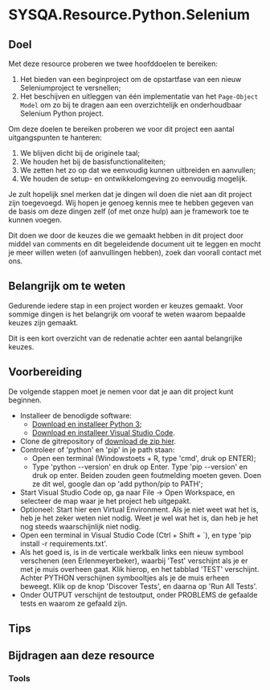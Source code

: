 # SYSQA.Resource.Python.Selenium

## Doel

Met deze resource proberen we twee hoofddoelen te bereiken:

1. Het bieden van een beginproject om de opstartfase van een nieuw Seleniumproject te
    versnellen;
1. Het beschijven en uitleggen van één implementatie van het `Page-Object Model` om zo
    bij te dragen aan een overzichtelijk en onderhoudbaar Selenium Python project.

Om deze doelen te bereiken proberen we voor dit project een aantal uitgangspunten te
hanteren:

1. We blijven dicht bij de originele taal;
1. We houden het bij de basisfunctionaliteiten;
1. We zetten het zo op dat we eenvoudig kunnen uitbreiden en aanvullen;
1. We houden de setup- en ontwikkelomgeving zo eenvoudig mogelijk.

Je zult hopelijk snel merken dat je dingen wil doen die niet aan dit project zijn
toegevoegd. Wij hopen je genoeg kennis mee te hebben gegeven van de basis om deze dingen
zelf (of met onze hulp) aan je framework toe te kunnen voegen.

Dit doen we door de keuzes die we gemaakt hebben in dit project door middel van comments
en dit begeleidende document uit te leggen en mocht je meer willen weten (of aanvullingen
hebben), zoek dan voorall contact met ons.


## Belangrijk om te weten

Gedurende iedere stap in een project worden er keuzes gemaakt. Voor sommige dingen is het
belangrijk om vooraf te weten waarom bepaalde keuzes zijn gemaakt.

Dit is een kort overzicht van de redenatie achter een aantal belangrijke keuzes.


## Voorbereiding
De volgende stappen moet je nemen voor dat je aan dit project kunt beginnen.
* Installeer de benodigde software:
    * [Download en installeer Python 3](https://www.python.org/downloads/);
    * [Download en installeer Visual Studio Code](https://code.visualstudio.com/).
* Clone de gitrepository of [download de zip hier](https://github.com/SYSQA-ExpertiseLeadership/SYSQA.Resource.Python.Selenium-/archive/master.zip).
* Controleer of 'python' en 'pip' in je path staan:
    * Open een terminal (Windowstoets + R, type 'cmd', druk op ENTER);
    * Type 'python --version' en druk op Enter. Type 'pip --version' en druk op enter.
        Beiden zouden geen foutmelding moeten geven. Doen ze dit wel, google dan op
        'add python/pip to PATH';
* Start Visual Studio Code op, ga naar File -> Open Workspace, en selecteer de map waar
    je het project heb uitgepakt.
* Optioneel: Start hier een Virtual Environment. Als je niet weet wat het is, heb je het
    zeker weten niet nodig. Weet je wel wat het is, dan heb je het nog steeds
    waarschijnlijk niet nodig.
* Open een terminal in Visual Studio Code (Ctrl + Shift + `), en type
    'pip install -r requirements.txt'.
* Als het goed is, is in de verticale werkbalk links een nieuw symbool verschenen (een
    Erlenmeyerbeker), waarbij 'Test' verschijnt als je er met je muis overheen gaat. Klik
    hierop, en het tabblad 'TEST' verschijnt. Achter PYTHON verschijnen symbooltjes als
    je de muis erheen beweegt. Klik op de knop 'Discover Tests', en daarna op 'Run All
    Tests'.
* Onder OUTPUT verschijnt de testoutput, onder PROBLEMS de gefaalde tests en waarom ze gefaald zijn.

## Tips

## Bijdragen aan deze resource

### Tools 